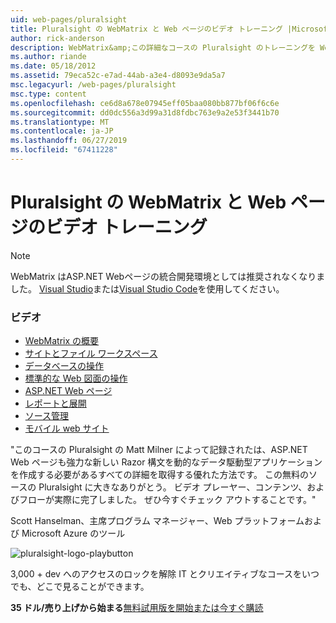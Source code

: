 ```yaml
---
uid: web-pages/pluralsight
title: Pluralsight の WebMatrix と Web ページのビデオ トレーニング |Microsoft Docs
author: rick-anderson
description: WebMatrix&amp;この詳細なコースの Pluralsight のトレーニングを Web ページが揃って稼働する WebMatrix と ASP.NET Web ページ。 Everythi をカバーしています.
ms.author: riande
ms.date: 05/18/2012
ms.assetid: 79eca52c-e7ad-44ab-a3e4-d8093e9da5a7
msc.legacyurl: /web-pages/pluralsight
msc.type: content
ms.openlocfilehash: ce6d8a678e07945eff05baa080bb877bf06f6c6e
ms.sourcegitcommit: dd0dc556a3d99a31d8fdbc763e9a2e53f3441b70
ms.translationtype: MT
ms.contentlocale: ja-JP
ms.lasthandoff: 06/27/2019
ms.locfileid: "67411228"
---
```

# <a name="webmatrix-and-web-pages-video-training-from-pluralsight"></a>Pluralsight の WebMatrix と Web ページのビデオ トレーニング

> [!NOTE] 
> WebMatrix はASP.NET Webページの統合開発環境としては推奨されなくなりました。 [Visual Studio](xref:aspnet/web-pages/overview/getting-started/program-asp-net-web-pages-in-visual-studio)または[Visual Studio Code](https://code.visualstudio.com/)を使用してください。

### <a name="videos"></a>ビデオ

- [WebMatrix の概要](https://pluralsight.com/training/Player?author=matt-milner&name=webmatrix-introduction-m1&mode=live&clip=0&course=webmatrix-introduction)
- [サイトとファイル ワークスペース](https://pluralsight.com/training/Player?author=matt-milner&name=webmatrix-introduction-m2&mode=live&clip=0&course=webmatrix-introduction)
- [データベースの操作](https://pluralsight.com/training/Player?author=matt-milner&name=webmatrix-introduction-m3&mode=live&clip=0&course=webmatrix-introduction)
- [標準的な Web 図面の操作](https://pluralsight.com/training/Player?author=matt-milner&name=webmatrix-introduction-m4&mode=live&clip=0&course=webmatrix-introduction)
- [ASP.NET Web ページ](https://pluralsight.com/training/Player?author=matt-milner&name=webmatrix-introduction-m5&mode=live&clip=0&course=webmatrix-introduction)
- [レポートと展開](https://pluralsight.com/training/Player?author=matt-milner&name=webmatrix-introduction-m8&mode=live&clip=0&course=webmatrix-introduction)
- [ソース管理](https://pluralsight.com/training/Player?author=matt-milner&name=webmatrix-introduction-m9&mode=live&clip=0&course=webmatrix-introduction)
- [モバイル web サイト](https://pluralsight.com/training/Player?author=matt-milner&name=webmatrix-introduction-m10&mode=live&clip=0&course=webmatrix-introduction)

"このコースの Pluralsight の Matt Milner によって記録されたは、ASP.NET Web ページも強力な新しい Razor 構文を動的なデータ駆動型アプリケーションを作成する必要があるすべての詳細を取得する優れた方法です。 この無料のソースの Pluralsight に大きなありがとう。 ビデオ プレーヤー、コンテンツ、およびフローが実際に完了しました。 ぜひ今すぐチェック アウトすることです。"

Scott Hanselman、主席プログラム マネージャー、Web プラットフォームおよび Microsoft Azure のツール

![pluralsight-logo-playbutton](pluralsight/_static/image1.png)

3,000 + dev へのアクセスのロックを解除 IT とクリエイティブなコースをいつでも、どこで見ることができます。

**35 ドル/売り上げから始まる**[無料試用版を開始または今すぐ購読](https://www.pluralsight.com/pricing&amp;utm_source=microsoft&amp;utm_medium=sponsored-page&amp;utm_content=webmatrix&amp;utm_campaign=microsoft-sponsored-course)
